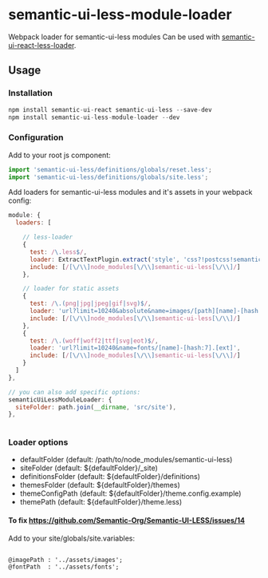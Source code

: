 # semantic-ui-less-module-loader

Webpack loader for semantic-ui-less modules
Can be used with [semantic-ui-react-less-loader](https://github.com/gadyonysh/semantic-ui-react-less-loader).

## Usage

### Installation

```js
npm install semantic-ui-react semantic-ui-less --save-dev
npm install semantic-ui-less-module-loader --dev
```

### Configuration

Add to your root js component:

```js
import 'semantic-ui-less/definitions/globals/reset.less';
import 'semantic-ui-less/definitions/globals/site.less';
```

Add loaders for semantic-ui-less modules and it's assets in your webpack config:

```js
module: {
  loaders: [

    // less-loader
    {
      test: /\.less$/,
      loader: ExtractTextPlugin.extract('style', 'css?!postcss!semantic-ui-less-module'),
      include: [/[\/\\]node_modules[\/\\]semantic-ui-less[\/\\]/]
    },

    // loader for static assets
    {
      test: /\.(png|jpg|jpeg|gif|svg)$/,
      loader: 'url?limit=10240&absolute&name=images/[path][name]-[hash:7].[ext]',
      include: [/[\/\\]node_modules[\/\\]semantic-ui-less[\/\\]/]
    },
    {
      test: /\.(woff|woff2|ttf|svg|eot)$/,
      loader: 'url?limit=10240&name=fonts/[name]-[hash:7].[ext]',
      include: [/[\/\\]node_modules[\/\\]semantic-ui-less[\/\\]/]
    }
  ]
},

// you can also add specific options:
semanticUiLessModuleLoader: {
  siteFolder: path.join(__dirname, 'src/site'),
},  
  
```

### Loader options

- defaultFolder (default: /path/to/node_modules/semantic-ui-less)
- siteFolder (default: ${defaultFolder}/_site)
- definitionsFolder (default: ${defaultFolder}/definitions)
- themesFolder (default: ${defaultFolder}/themes)
- themeConfigPath (default: ${defaultFolder}/theme.config.example)
- themePath (default: ${defaultFolder}/theme.less)

#### To fix https://github.com/Semantic-Org/Semantic-UI-LESS/issues/14

Add to your site/globals/site.variables:

```less

@imagePath : '../assets/images';
@fontPath  : '../assets/fonts';

```
